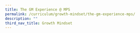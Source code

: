 ```yaml
---
title: The GM Experience @ MPS
permalink: /curriculum/growth-mindset/the-gm-experience-mps/
description: ""
third_nav_title: Growth Mindset
---
```

